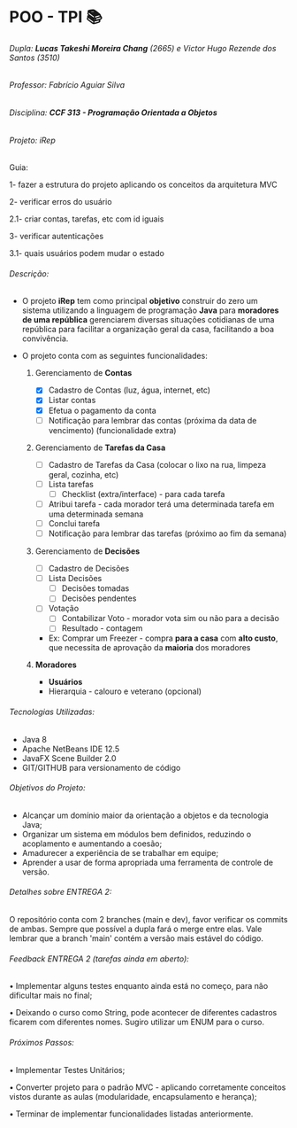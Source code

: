 # POO - TPI :books:

###### Dupla: **Lucas Takeshi Moreira Chang** (2665) e Victor Hugo Rezende dos Santos (3510)

###### Professor: Fabrício Aguiar Silva

###### Disciplina: **CCF 313 - Programação Orientada a Objetos**

###### Projeto: iRep



Guia:

1- fazer a estrutura do projeto aplicando os conceitos da arquitetura MVC

2- verificar erros do usuário 

2.1- criar contas, tarefas, etc com id iguais

3- verificar autenticações

3.1- quais usuários podem mudar o estado 



###### Descrição:

- O projeto **iRep** tem como principal **objetivo** construir do zero um sistema utilizando a linguagem de programação **Java** para **moradores de uma república** gerenciarem diversas situações cotidianas de uma república para facilitar a organização geral da casa, facilitando a boa convivência. 

  

- O projeto conta com as seguintes funcionalidades:

  1. Gerenciamento de **Contas**
     
     - [x] Cadastro de Contas (luz, água, internet, etc)
     - [x] Listar contas
     - [x] Efetua o pagamento da conta
     - [ ] Notificação para lembrar das contas (próxima da data de vencimento) (funcionalidade extra)
     
  2. Gerenciamento de **Tarefas da Casa**
  
     - [ ] Cadastro de Tarefas da Casa (colocar o lixo na rua, limpeza geral, cozinha, etc)
     - [ ] Lista tarefas
       - [ ] Checklist (extra/interface) - para cada tarefa
     - [ ] Atribui tarefa - cada morador terá uma determinada tarefa em uma determinada semana
     - [ ] Conclui tarefa
     - [ ] Notificação para lembrar das tarefas (próximo ao fim da semana) 
  
  3. Gerenciamento de **Decisões**
  
     - [ ] Cadastro de Decisões
     - [ ] Lista Decisões
       - [ ] Decisões tomadas
       - [ ] Decisões pendentes
     - [ ] Votação
       - [ ] Contabilizar Voto - morador vota sim ou não para a decisão
       - [ ] Resultado - contagem
  
     * Ex: Comprar um Freezer - compra **para a casa** com **alto custo**, que necessita de aprovação da **maioria** dos moradores
  
  5. **Moradores**
     * **Usuários**
     * Hierarquia - calouro e veterano (opcional) 
  
  

###### Tecnologias Utilizadas:

- Java 8
- Apache NetBeans IDE 12.5
- JavaFX Scene Builder 2.0
- GIT/GITHUB para versionamento de código



###### Objetivos do Projeto:

* Alcançar um domínio maior da orientação a objetos e da tecnologia Java;
* Organizar um sistema em módulos bem definidos, reduzindo o acoplamento e
  aumentando a coesão;
* Amadurecer a experiência de se trabalhar em equipe;
* Aprender a usar de forma apropriada uma ferramenta de controle de versão.



###### Detalhes sobre ENTREGA 2:

O repositório conta com 2 branches (main e dev), favor verificar os commits de ambas. Sempre que possível a dupla fará o merge entre elas. Vale lembrar que a branch 'main' contém a versão mais estável do código.



###### Feedback ENTREGA 2 (tarefas ainda em aberto):

• Implementar alguns testes enquanto ainda está no começo, para não dificultar mais no final;

• Deixando o curso como String, pode acontecer de diferentes cadastros ficarem com diferentes nomes. Sugiro utilizar um ENUM para o curso.



###### Próximos Passos:

• Implementar Testes Unitários;

• Converter projeto para o padrão MVC - aplicando corretamente conceitos vistos durante as aulas (modularidade, encapsulamento e herança);

• Terminar de implementar funcionalidades listadas anteriormente.


